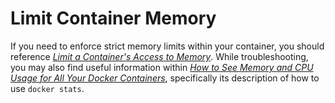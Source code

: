 # Limit Container Memory

If you need to enforce strict memory limits within your container, you should reference [*Limit a Container's Access to Memory*](https://docs.docker.com/config/containers/resource_constraints/#limit-a-containers-access-to-memory). While troubleshooting, you may also find useful information within [*How to See Memory and CPU Usage for All Your Docker Containers*](https://dev.to/rubberduck/how-to-see-memory-and-cpu-usage-for-all-your-docker-containers), specifically its description of how to use `docker stats`. 